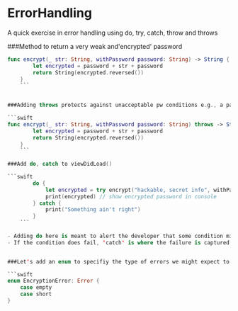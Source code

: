 # ErrorHandling

A quick exercise in error handling using do, try, catch, throw and throws

###Method to return a very weak and'encrypted' password

```swift
func encrypt(_ str: String, withPassword password: String) -> String {
        let encrypted = password + str + password
        return String(encrypted.reversed())
    }
    ```
    

###Adding throws protects against unacceptable pw conditions e.g., a password called password or no password at all!

```swift
func encrypt(_ str: String, withPassword password: String) throws -> String {
        let encrypted = password + str + password
        return String(encrypted.reversed())
    }
    ```
    
###Add do, catch to viewDidLoad() 

```swift
        do {
            let encrypted = try encrypt("hackable, secret info", withPassword: "123456")
            print(encrypted) // show encrypted password in console
        } catch {
            print("Something ain't right")
        }
    ```
    
- Adding do here is meant to alert the developer that some condition might fail 
- If the condition does fail, 'catch' is where the failure is captured


###Let's add an enum to specifiy the type of errors we might expect to see. In this case the pw might be too short or the user doesn't add a password

```swift 
enum EncryptionError: Error {
    case empty
    case short
}
```
